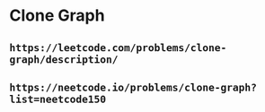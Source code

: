 # Clone Graph

## `https://leetcode.com/problems/clone-graph/description/`

## `https://neetcode.io/problems/clone-graph?list=neetcode150`
